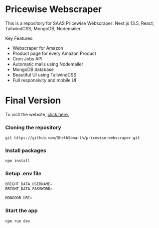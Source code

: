 # Pricewise Webscraper

This is a repository for SAAS Pricewise Webscraper: Next.js 13.5, React, TailwindCSS, MongoDB, Nodemailer.

Key Features:

- Webscraper for Amazon
- Product page for every Amazon Product
- Cron Jobs API
- Automatic mails using Nodemailer
- MongoDB database
- Beautiful UI using TailwindCSS
- Full responsivity and mobile UI

# Final Version

To visit the website, [click here.](https://pricewise-webscraper.vercel.app)

### Cloning the repository

```shell
git https://github.com/ShethSamarth/pricewise-webscraper.git
```

### Install packages

```shell
npm install
```

### Setup .env file

```js
BRIGHT_DATA_USERNAME=
BRIGHT_DATA_PASSWORD=

MONGODB_URI=
```

### Start the app

```shell
npm run dev
```
